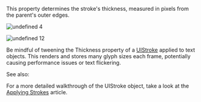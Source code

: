 This property determines the stroke's thickness, measured in pixels from
the parent's outer edges.


![undefined](https://prod.docsiteassets.roblox.com/assets/blte2189b6f00c809b9/Outline-Thickness-4.png)
4



![undefined](https://prod.docsiteassets.roblox.com/assets/blt62d4cb5b19b1d1aa/Outline-Thickness-12.png)
12


Be mindful of tweening the Thickness property of a [UIStroke](https://create.roblox.com/docs/reference/engine/classes/UIStroke)
applied to text objects. This renders and stores many glyph sizes each
frame, potentially causing performance issues or text flickering.

See also:

For a more detailed walkthrough of the UIStroke object, take a look at the
[Applying
Strokes](https://developer.roblox.com/articles/applying-strokes) article.